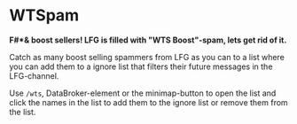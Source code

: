 # WTSpam

**F#*& boost sellers! LFG is filled with "WTS Boost"-spam, lets get rid of it.**

Catch as many boost selling spammers from LFG as you can to a list where you can add them to a ignore list that filters their future messages in the LFG-channel.

Use `/wts`, DataBroker-element or the minimap-button to open the list and click the names in the list to add them to the ignore list or remove them from the list.